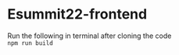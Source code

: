 # Esummit22-frontend
Run the following in terminal after cloning the code <br>
``` npm run build ```
